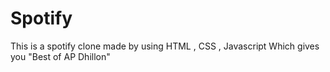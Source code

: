 # Spotify
This is a spotify clone made by using HTML , CSS , Javascript Which gives you "Best of AP Dhillon" 
